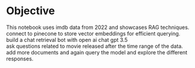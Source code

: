# Objective 

This notebook uses imdb data from 2022 and showcases RAG techniques.  
connect to pinecone to store vector embeddings for efficient querying.  
build a chat retrieval bot with open ai chat gpt 3.5  
ask questions related to movie released after the time range of the data.  
add more documents and again query the model and explore the different responses.  